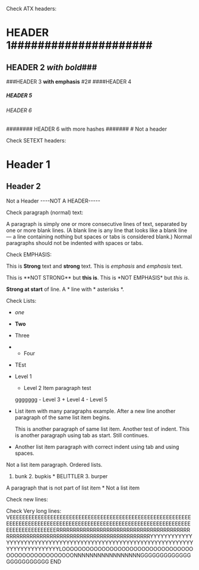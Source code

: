 Check ATX headers:
#                          HEADER 1#####################
## HEADER 2 *with bold*###
###HEADER 3 **with emphasis** #2#
####HEADER 4
#####                   HEADER 5               #####
###### HEADER 6 ######
######## HEADER 6 with more hashes \#\######
\# Not a header

Check SETEXT headers:

Header 1
====
Header 2
-
Not a Header
----NOT A HEADER-----

Check paragraph (normal) text:

A paragraph is simply one or more consecutive lines of 
text, separated by one or more blank lines. 
(A blank line is any line that looks like a blank line — 
a line containing nothing but spaces or 
tabs is considered blank.) 
Normal paragraphs should not be indented with spaces or tabs.

Check EMPHASIS:

This is **Strong** text and __strong__ text.
This is *emphasis* and _emphasis_ text.

This is \*\*NOT STRONG\*\* but **this is**.
This is \*NOT EMPHASIS\* but _this is_.

**Strong at start** of line.
A * line with * asterisks \*.

Check Lists:

*   *one*
 -  __Two__
  +    Three
   *   * Four
 * TEst

*   Level 1
       * Level 2
Item paragraph test

    ggggggg
         - Level 3
            + Level 4
                 - Level 5
*   List item with many paragraphs
example. After a new line another
paragraph of the same list item begins.

    This is another paragraph of same list item.
Another test of indent.
    This is another paragraph using tab as start.
Still continues.

*   Another list item paragraph
    with correct indent using tab
    and using spaces.
   
Not a list item paragraph.
Ordered lists.
1.  bunk
    2.  bupkis
        * BELITTLER
    3. burper

  A paragraph that is not part of list item
    * Not a list item
    
Check new lines:






Check Very long lines:
VEEEEEEEEEEEEEEEEEEEEEEEEEEEEEEEEEEEEEEEEEEEEEEEEEEEEEEEEEEEEEEEEEEEEEEEEEEEEEEEEEEEEEEEEEEEEEEEEEEEEEEEEEEEEEEEEEEEEEEEEEEEEEEEEEEEEERRRRRRRRRRRRRRRRRRRRRRRRRRRRRRRRRRRRRRRRRRRRRRRRRRRRRRRRRRRRRRRRRRRRRRRRRRRRRRRRRRRYYYYYYYYYYYYYYYYYYYYYYYYYYYYYYYYYYYYYYYYYYYYYYYYYYYYYYYYYYYYYYYYYYYYYYYYYYYYYYYYLOOOOOOOOOOOOOOOOOOOOOOOOOOOOOOOOOOOOOOOOOOOOOOOOOONNNNNNNNNNNNNNNNNGGGGGGGGGGGGGGGGGGGGGGGG
END
